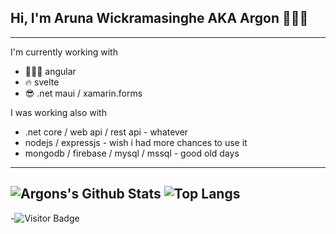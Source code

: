 ## Hi, I'm Aruna Wickramasinghe AKA Argon 👨🏻‍💻
---

I'm currently working with 
  - 👨🏻‍💻 angular
  - 🔥 svelte
  - 😎 .net maui / xamarin.forms

I was working also with
  - .net core / web api / rest api - whatever 
  - nodejs / expressjs - wish i had more chances to use it
  - mongodb / firebase / mysql / mssql - good old days

---
![Argons's Github Stats](https://github-readme-stats.vercel.app/api?username=onlyargon&count_private=true&show_icons=true&include_all_commits=true)
![Top Langs](https://github-readme-stats.vercel.app/api/top-langs/?username=onlyargon&hide=TeX&layout=compact)
---
-![Visitor Badge](https://visitor-badge.laobi.icu/badge?page_id=onlyargon.onlyargon)





